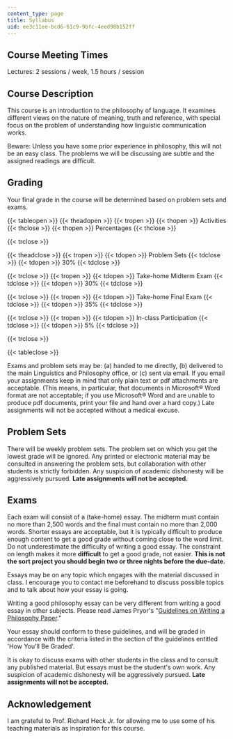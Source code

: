 ```yaml
---
content_type: page
title: Syllabus
uid: ee3c11ee-bcd6-61c9-9bfc-4eed98b152ff
---
```


Course Meeting Times
--------------------

Lectures: 2 sessions / week, 1.5 hours / session

Course Description
------------------

This course is an introduction to the philosophy of language. It examines different views on the nature of meaning, truth and reference, with special focus on the problem of understanding how linguistic communication works.

Beware: Unless you have some prior experience in philosophy, this will not be an easy class. The problems we will be discussing are subtle and the assigned readings are difficult.

Grading
-------

Your final grade in the course will be determined based on problem sets and exams.

{{< tableopen >}}
{{< theadopen >}}
{{< tropen >}}
{{< thopen >}}
Activities
{{< thclose >}}
{{< thopen >}}
Percentages
{{< thclose >}}

{{< trclose >}}

{{< theadclose >}}
{{< tropen >}}
{{< tdopen >}}
Problem Sets
{{< tdclose >}}
{{< tdopen >}}
30%
{{< tdclose >}}

{{< trclose >}}
{{< tropen >}}
{{< tdopen >}}
Take-home Midterm Exam
{{< tdclose >}}
{{< tdopen >}}
30%
{{< tdclose >}}

{{< trclose >}}
{{< tropen >}}
{{< tdopen >}}
Take-home Final Exam
{{< tdclose >}}
{{< tdopen >}}
35%
{{< tdclose >}}

{{< trclose >}}
{{< tropen >}}
{{< tdopen >}}
In-class Participation
{{< tdclose >}}
{{< tdopen >}}
5%
{{< tdclose >}}

{{< trclose >}}

{{< tableclose >}}

Exams and problem sets may be: (a) handed to me directly, (b) delivered to the main Linguistics and Philosophy office, or (c) sent via email. If you email your assignments keep in mind that only plain text or pdf attachments are acceptable. (This means, in particular, that documents in Microsoft® Word format are not acceptable; if you use Microsoft® Word and are unable to produce pdf documents, print your file and hand over a hard copy.) Late assignments will not be accepted without a medical excuse.

Problem Sets
------------

There will be weekly problem sets. The problem set on which you get the lowest grade will be ignored. Any printed or electronic material may be consulted in answering the problem sets, but collaboration with other students is strictly forbidden. Any suspicion of academic dishonesty will be aggressively pursued. **Late assignments will not be accepted.**

Exams
-----

Each exam will consist of a (take-home) essay. The midterm must contain no more than 2,500 words and the final must contain no more than 2,000 words. Shorter essays are acceptable, but it is typically difficult to produce enough content to get a good grade without coming close to the word limit. Do not underestimate the difficulty of writing a good essay. The constraint on length makes it more **difficult** to get a good grade, not easier. **This is not the sort project you should begin two or three nights before the due-date.**

Essays may be on any topic which engages with the material discussed in class. I encourage you to contact me beforehand to discuss possible topics and to talk about how your essay is going.

Writing a good philosophy essay can be very different from writing a good essay in other subjects. Please read James Pryor's "[Guidelines on Writing a Philosophy Paper](http://www.jimpryor.net/teaching/guidelines/writing.html)."

Your essay should conform to these guidelines, and will be graded in accordance with the criteria listed in the section of the guidelines entitled 'How You'll Be Graded'.

It is okay to discuss exams with other students in the class and to consult any published material. But essays must be the student's own work. Any suspicion of academic dishonesty will be aggressively pursued. **Late assignments will not be accepted.**

Acknowledgement
---------------

I am grateful to Prof. Richard Heck Jr. for allowing me to use some of his teaching materials as inspiration for this course.